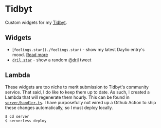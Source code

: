 # Tidbyt

Custom widgets for my [Tidbyt](https://tidbyt.com/).

## Widgets

- [`feelings.star](./feelings.star)` - show my latest Daylio entry's mood. [Read more](https://eligundry.com/blog/feelings-api)
- [`dril.star`](./dril.star) - show a random [@dril](https://twitter.com/dril) tweet

## Lambda

These widgets are too niche to merit submission to Tidbyt's community service. That said, I do like to keep them up to
date. As such, I created a Lambda that will regenerate them hourly. This can be found in [`server/handler.ts`](./server/handler.ts).
I have purposefully not wired up a Github Action to ship these changes automatically, so I must deploy locally.

```bash
$ cd server
$ serverless deploy
```
